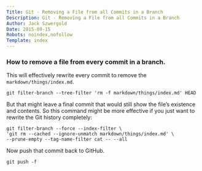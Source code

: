 ```yaml
---
Title: Git - Removing a File from all Commits in a Branch
Description: Git - Removing a File from all Commits in a Branch
Author: Jack Szwergold
Date: 2015-09-15
Robots: noindex,nofollow
Template: index
---
```


### How to remove a file from every commit in a branch.

This will effectively rewrite every commit to remove the `markdown/things/index.md`.

    git filter-branch --tree-filter 'rm -f markdown/things/index.md' HEAD

But that might leave a final commit that would still show the file’s existence and contents. So this command might be more effective if you just want to rewrite the Git history completely:

    git filter-branch --force --index-filter \
    'git rm --cached --ignore-unmatch markdown/things/index.md' \
    --prune-empty --tag-name-filter cat -- --all

Now push that commit back to GitHub.

    git push -f
